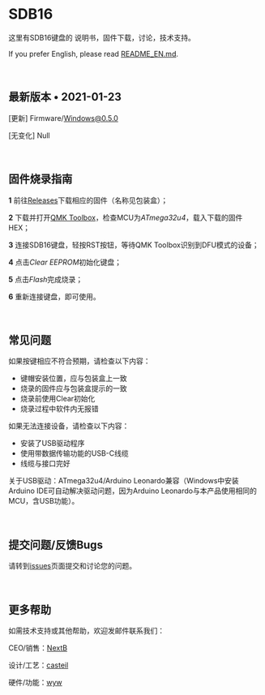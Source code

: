 # SDB16

这里有SDB16键盘的 说明书，固件下载，讨论，技术支持。

If you prefer English, please read [README_EN.md](https://github.com/wangyiwei2015/SDB16/blob/main/README_EN.md).

<br>

## 最新版本 • 2021-01-23

[更新] Firmware/Windows@0.5.0

[无变化] Null

<br>

## 固件烧录指南

**1** 前往[Releases](https://github.com/wangyiwei2015/SDB16/releases)下载相应的固件（名称见包装盒）；

**2** 下载并打开[QMK Toolbox](https://github.com/qmk/qmk_toolbox/releases/latest)，检查MCU为*ATmega32u4*，载入下载的固件HEX；

**3** 连接SDB16键盘，轻按RST按钮，等待QMK Toolbox识别到DFU模式的设备；

**4** 点击*Clear EEPROM*初始化键盘；

**5** 点击*Flash*完成烧录；

**6** 重新连接键盘，即可使用。

<br>

## 常见问题

如果按键相应不符合预期，请检查以下内容：

- 键帽安装位置，应与包装盒上一致
- 烧录的固件应与包装盒提示的一致
- 烧录前使用Clear初始化
- 烧录过程中软件内无报错

如果无法连接设备，请检查以下内容：

- 安装了USB驱动程序
- 使用带数据传输功能的USB-C线缆
- 线缆与接口完好

关于USB驱动：ATmega32u4/Arduino Leonardo兼容（Windows中安装Arduino IDE可自动解决驱动问题，因为Arduino Leonardo与本产品使用相同的MCU，含USB功能）。

<br>

## 提交问题/反馈Bugs

请转到[issues](https://github.com/wangyiwei2015/SDB16/issues)页面提交和讨论您的问题。

<br>

## 更多帮助

如需技术支持或其他帮助，欢迎发邮件联系我们：

CEO/销售：[NextB](mailto://)

设计/工艺：[casteil](mailto://)

硬件/功能：[wyw](mailto://wangyw.dev@outlook.com)

